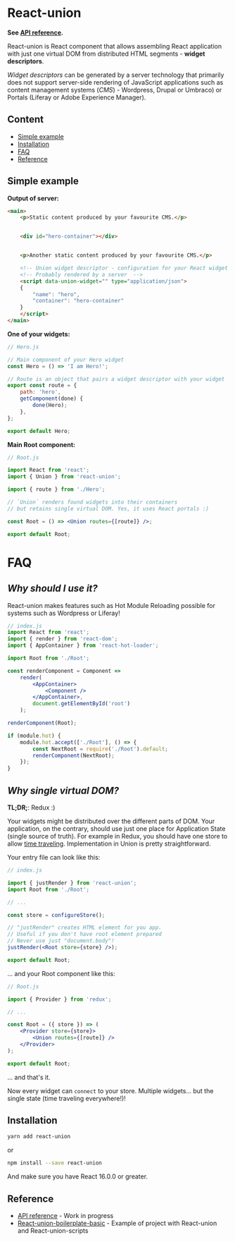 # React-union

**See [API reference](https://github.com/lundegaard/react-union/blob/master/packages/react-union/API.md).**

React-union is React component that allows assembling React application with just one virtual DOM from distributed HTML segments - **widget descriptors**.

_Widget descriptors_ can be generated by a server technology that primarily does not support server-side rendering of JavaScript applications such as content management systems (_CMS_) - Wordpress, Drupal or Umbraco) or Portals (Liferay or Adobe Experience Manager).

## Content

* [Simple example](#simple-example)
* [Installation](#installation)
* [FAQ](#faq)
* [Reference](#reference)

## Simple example

**Output of server:**

```html
<main>
	<p>Static content produced by your favourite CMS.</p>


	<div id="hero-container"></div>


	<p>Another static content produced by your favourite CMS.</p>

	<!-- Union widget descriptor - configuration for your React widget  -->
	<!-- Probably rendered by a server  -->
	<script data-union-widget="" type="application/json">
	{
		"name": "hero",
		"container": "hero-container"
	}
	</script>
</main>
```

**One of your widgets:**

```jsx
// Hero.js

// Main component of your Hero widget
const Hero = () => 'I am Hero!';

// Route is an object that pairs a widget descriptor with your widget
export const route = {
	path: 'hero',
	getComponent(done) {
		done(Hero);
	},
};

export default Hero;
```

**Main Root component:**

```jsx
// Root.js

import React from 'react';
import { Union } from 'react-union';

import { route } from './Hero';

// `Union` renders found widgets into their containers
// but retains single virtual DOM. Yes, it uses React portals :)

const Root = () => <Union routes={[route]} />;

export default Root;
```

# FAQ

## _Why should I use it?_

React-union makes features such as Hot Module Reloading possible for systems such as Wordpress or Liferay!

```jsx
// index.js
import React from 'react';
import { render } from 'react-dom';
import { AppContainer } from 'react-hot-loader';

import Root from './Root';

const renderComponent = Component =>
	render(
		<AppContainer>
			<Component />
		</AppContainer>,
		document.getElementById('root')
	);

renderComponent(Root);

if (module.hot) {
	module.hot.accept(['./Root'], () => {
		const NextRoot = require('./Root').default;
		renderComponent(NextRoot);
	});
}
```

## _Why single virtual DOM?_

**TL;DR;**: Redux :)

Your widgets might be distributed over the different parts of DOM. Your application, on the contrary, should use just one place for Application State (single source of truth).
For example in Redux, you should have one store to allow [time traveling](https://github.com/gaearon/redux-devtools#redux-devtools). Implementation in Union is pretty straightforward.

Your entry file can look like this:

```jsx
// index.js

import { justRender } from 'react-union';
import Root from './Root';

// ...

const store = configureStore();

// "justRender" creates HTML element for you app.
// Useful if you don't have root element prepared
// Never use just "document.body"!
justRender(<Root store={store} />);

export default Root;
```

... and your Root component like this:

```jsx
// Root.js

import { Provider } from 'redux';

// ...

const Root = ({ store }) => (
	<Provider store={store}>
		<Union routes={[route]} />
	</Provider>
);

export default Root;
```

... and that's it.

Now every widget can `connect` to your store. Multiple widgets... but the single state (time traveling everywhere!)!

## Installation

```sh
yarn add react-union
```

or

```sh
npm install --save react-union
```

And make sure you have React 16.0.0 or greater.

## Reference

* [API reference](https://github.com/lundegaard/react-union/blob/master/packages/react-union/API.md) - Work in progress
* [React-union-boilerplate-basic](https://github.com/lundegaard/react-union/tree/master/boilerplates/react-union-boilerplate-basic) - Example of project with React-union and React-union-scripts
